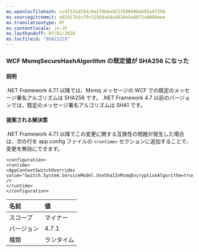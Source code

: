 ```yaml
---
ms.openlocfilehash: ccdf232d743c9e270b6ed21f698998eb95a97399
ms.sourcegitcommit: e02d17b2cf9c1258dadda4810a5e6072a0089aee
ms.translationtype: HT
ms.contentlocale: ja-JP
ms.lasthandoff: 07/01/2020
ms.locfileid: "85621219"
---
```

### <a name="wcf-msmqsecurehashalgorithm-default-value-is-now-sha256"></a>WCF MsmqSecureHashAlgorithm の既定値が SHA256 になった

#### <a name="details"></a>説明

.NET Framework 4.7.1 以降では、Msmq メッセージの WCF での既定のメッセージ署名アルゴリズムは SHA256 です。 .NET Framework 4.7 以前のバージョンでは、既定のメッセージ署名アルゴリズムは SHA1 です。

#### <a name="suggestion"></a>提案される解決策

.NET Framework 4.7.1 以降でこの変更に関する互換性の問題が発生した場合は、次の行を app.config ファイルの <code>&lt;runtime&gt;</code> セクションに追加することで、変更を無効にできます。<pre><code class="lang-xml">&lt;configuration&gt;&#13;&#10;&lt;runtime&gt;&#13;&#10;&lt;AppContextSwitchOverrides value=&quot;Switch.System.ServiceModel.UseSha1InMsmqEncryptionAlgorithm=true&quot; /&gt;&#13;&#10;&lt;/runtime&gt;&#13;&#10;&lt;/configuration&gt;&#13;&#10;</code></pre>

| 名前    | 値       |
|:--------|:------------|
| スコープ   |マイナー|
|バージョン|4.7.1|
|種類|ランタイム|
